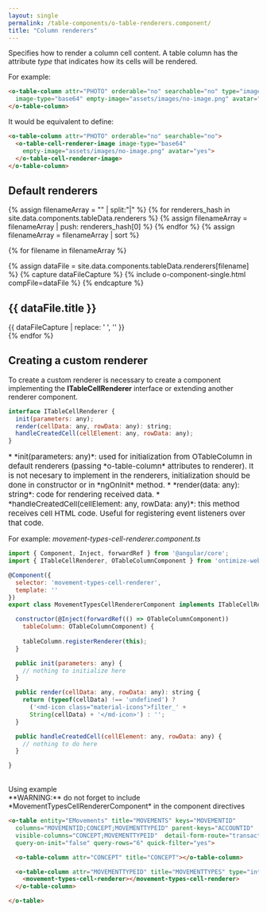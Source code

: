 ```yaml
---
layout: single
permalink: /table-components/o-table-renderers.component/
title: "Column renderers"
---
```


Specifies how to render a column cell content. A table column has the attribute *type* that indicates how its cells
will be rendered.

For example:

```html
<o-table-column attr="PHOTO" orderable="no" searchable="no" type="image" 
  image-type="base64" empty-image="assets/images/no-image.png" avatar="yes">
</o-table-column>  
```

It would be equivalent to define:

```html
<o-table-column attr="PHOTO" orderable="no" searchable="no">
  <o-table-cell-renderer-image image-type="base64" 
    empty-image="assets/images/no-image.png" avatar="yes">
  </o-table-cell-renderer-image>
</o-table-column>
```

## Default renderers

{% assign filenameArray = "" | split:"|"  %} 
{% for renderers_hash in site.data.components.tableData.renderers %}
  {% assign filenameArray = filenameArray | push: renderers_hash[0] %}
{% endfor %}
{% assign filenameArray = filenameArray | sort %}


{% for filename in filenameArray %}

  {% assign dataFile = site.data.components.tableData.renderers[filename] %}
  {% capture dataFileCapture %}
    {% include o-component-single.html compFile=dataFile %}
  {% endcapture %}
  <div class="o-compFile-div">
    <h2 class="">{{ dataFile.title }}</h2>
    {{ dataFileCapture | replace: '    ', '' }}
  </div>
{% endfor %}


## Creating a custom renderer

To create a custom renderer is necessary to create a component implementing
 the **ITableCellRenderer** interface or extending another renderer component.


```javascript
interface ITableCellRenderer {
  init(parameters: any);
  render(cellData: any, rowData: any): string;
  handleCreatedCell(cellElement: any, rowData: any);
}
```

<div style="font-size:15px;" markdown="1">
 * *init(parameters: any)*: used for initialization from OTableColumn in default 
 renderers (passing *o-table-column* attributes to renderer). 
 It is not necesary to implement in the renderers, initialization should be done in 
 constructor or in *ngOnInit* method.
 * *render(data: any): string*: code for rendering received data.
 * *handleCreatedCell(cellElement: any, rowData: any)*: this method receives cell HTML code. 
 Useful for registering event listeners over that code.
</div>

For example: *movement-types-cell-renderer.component.ts*

```javascript
import { Component, Inject, forwardRef } from '@angular/core';
import { ITableCellRenderer, OTableColumnComponent } from 'ontimize-web-ng2/ontimize';

@Component({
  selector: 'movement-types-cell-renderer',
  template: ''
})
export class MovementTypesCellRendererComponent implements ITableCellRenderer {

  constructor(@Inject(forwardRef(() => OTableColumnComponent)) 
    tableColumn: OTableColumnComponent) {
      
    tableColumn.registerRenderer(this);
  }

  public init(parameters: any) {
    // nothing to initialize here
  }

  public render(cellData: any, rowData: any): string {
    return (typeof(cellData) !== 'undefined') ? 
      ('<md-icon class="material-icons">filter_' + 
      String(cellData) + '</md-icon>') : '';
  }

  public handleCreatedCell(cellElement: any, rowData: any) {
    // nothing to do here
  }

}
```
<br/>
Using example

<div class="notice--warning" markdown="1">
**WARNING:** do not forget to include *MovementTypesCellRendererComponent* in the component directives
</div>


```html
<o-table entity="EMovements" title="MOVEMENTS" keys="MOVEMENTID"
  columns="MOVEMENTID;CONCEPT;MOVEMENTTYPEID" parent-keys="ACCOUNTID"
  visible-columns="CONCEPT;MOVEMENTTYPEID"  detail-form-route="transactions"  
  query-on-init="false" query-rows="6" quick-filter="yes">

  <o-table-column attr="CONCEPT" title="CONCEPT"></o-table-column>

  <o-table-column attr="MOVEMENTTYPEID" title="MOVEMENTTYPES" type="integer">
    <movement-types-cell-renderer></movement-types-cell-renderer>
  </o-table-column>

</o-table>
```
